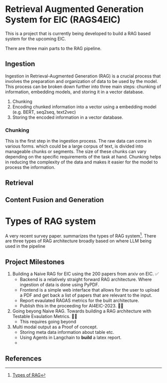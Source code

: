 # Retrieval Augmented Generation System for EIC (RAGS4EIC)

This is a project that is currently being developed to build a RAG based system for the upcoming EIC. 

There are three main parts to the RAG pipeline. 

## Ingestion 

Ingestion in Retrieval-Augmented Generation (RAG) is a crucial process that involves the preparation and organization of data to be used by the model. This process can be broken down further into three main steps: chunking of information, embedding models, and storing it in a vector database.
1. Chunking
2. Encoding chunked information into a vector using a embedding model (e.g. BERT, seq2seq, text2vec)
3. Storing the encoded information in a vector database.

### Chunking

This is the first step in the ingestion process. The raw data can come in various forms.  which could be a large corpus of text, is divided into manageable chunks or segments. The size of these chunks can vary depending on the specific requirements of the task at hand. Chunking helps in reducing the complexity of the data and makes it easier for the model to process the information.

## Retrieval
## Content Fusion and Generation

# Types of RAG system

A very recent survey paper. summarizes the types of RAG system[^1]. There are three types of RAG architecture broadly based on where LLM being used in the pipeline

## Project Milestones

1. Building a Naive RAG for EIC using the 200 papers from arxiv on EIC. ✅
    * Backend is a relatively straight forward RAG architecture. Where ingestion of data is done using PyPDF.
    * Frontend is a simple web interface that allows for the user to upload a PDF and get back a list of papers that are relevant to the input.
    * Report evaulated RAGAS metrics for the built architecture. 
    * Publish this in the proceeding for AI4EIC-2023. 🧑‍🏭
2. Going beyong Naive RAG. Towards building a RAG architecture with Testable Evaulation Metrics. 🧑‍🏭    
    * This requires going beyond 
3. Multi modal output as a Proof of concept.
    * Storing meta data information about table etc.
    * Using Agents in Langchain to __build__ a latex report. 
    * 

## References

[^1]: [Types of RAG](https://export.arxiv.org/pdf/2312.10997)
[^2]: [RAGAS](https://arxiv.org/pdf/2203.03416.pdf)
[^3]: [LangChain](https://python.langchain.com/docs/get_started/introduction)